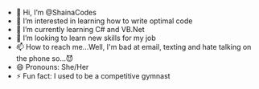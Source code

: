 - 👋 Hi, I’m @ShainaCodes
- 👀 I’m interested in learning how to write optimal code
- 🌱 I’m currently learning C# and VB.Net
- 💞️ I’m looking to learn new skills for my job
- 📫 How to reach me...Well, I'm bad at email, texting and hate talking on the phone so...😈
- 😄 Pronouns: She/Her
- ⚡ Fun fact: I used to be a competitive gymnast

<!---
ShainaCodes/ShainaCodes is a ✨ special ✨ repository because its `README.md` (this file) appears on your GitHub profile.
You can click the Preview link to take a look at your changes.
--->
